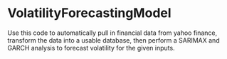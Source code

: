 # VolatilityForecastingModel
Use this code to automatically pull in financial data from yahoo finance, transform the data into a usable database, then perform a SARIMAX and GARCH analysis to forecast volatility for the given inputs.
